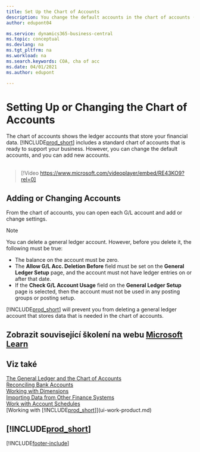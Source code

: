 ```yaml
---
title: Set Up the Chart of Accounts
description: You change the default accounts in the chart of accounts (COA), and you can add new accounts.
author: edupont04

ms.service: dynamics365-business-central
ms.topic: conceptual
ms.devlang: na
ms.tgt_pltfrm: na
ms.workload: na
ms.search.keywords: COA, cha of acc
ms.date: 04/01/2021
ms.author: edupont

---
```

# Setting Up or Changing the Chart of Accounts
The chart of accounts shows the ledger accounts that store your financial data. [!INCLUDE[prod_short](includes/prod_short.md)] includes a standard chart of accounts that is ready to support your business.
However, you can change the default accounts, and you can add new accounts.
<br><br>

> [!Video https://www.microsoft.com/videoplayer/embed/RE43KO9?rel=0]


## Adding or Changing Accounts
From the chart of accounts, you can open each G/L account and add or change settings.

> [!NOTE]  
> You can delete a general ledger account. However, before you delete it, the following must be true:
>
> * The balance on the account must be zero.
> * The **Allow G/L Acc. Deletion Before** field must be set on the **General Ledger Setup** page, and the account must not have ledger entries on or after that date.
> * If the **Check G/L Account Usage** field on the **General Ledger Setup** page is selected, then the account must not be used in any posting groups or posting setup.

[!INCLUDE[prod_short](includes/prod_short.md)] will prevent you from deleting a general ledger account that stores data that is needed in the chart of accounts.

## Zobrazit související školení na webu [Microsoft Learn](/learn/modules/chart-accounts-dynamics-365-business-central/index)

## Viz také
[The General Ledger and the Chart of Accounts](finance-general-ledger.md)  
[Reconciling Bank Accounts](bank-manage-bank-accounts.md)  
[Working with Dimensions](finance-dimensions.md)  
[Importing Data from Other Finance Systems](across-import-data-configuration-packages.md)  
[Work with Account Schedules](bi-how-work-account-schedule.md)  
[Working with [!INCLUDE[prod_short](includes/prod_short.md)]](ui-work-product.md)

## [!INCLUDE[prod_short](includes/free_trial_md.md)]


[!INCLUDE[footer-include](includes/footer-banner.md)]